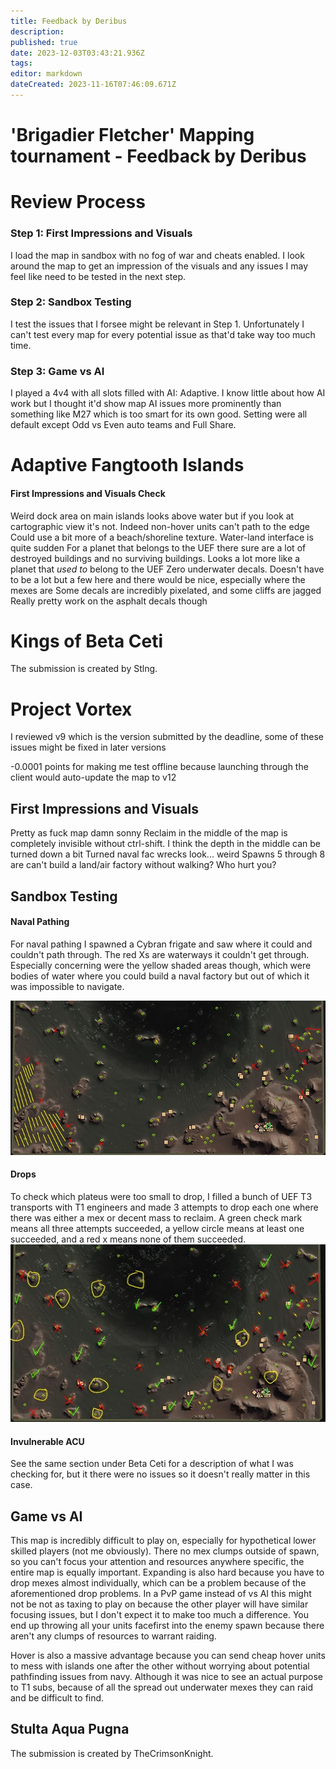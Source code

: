 ```yaml
---
title: Feedback by Deribus
description: 
published: true
date: 2023-12-03T03:43:21.936Z
tags: 
editor: markdown
dateCreated: 2023-11-16T07:46:09.671Z
---
```


# 'Brigadier Fletcher' Mapping tournament - Feedback by Deribus


# Review Process
### Step 1: First Impressions and Visuals
I load the map in sandbox with no fog of war and cheats enabled. I look around the map to get an impression of the visuals and any issues I may feel like need to be tested in the next step.
### Step 2: Sandbox Testing
I test the issues that I forsee might be relevant in Step 1. Unfortunately I can't test every map for every potential issue as that'd take way too much time.
### Step 3: Game vs AI
I played a 4v4 with all slots filled with AI: Adaptive. I know little about how AI work but I thought it'd show map AI issues more prominently than something like M27 which is too smart for its own good. Setting were all default except Odd vs Even auto teams and Full Share.

# Adaptive Fangtooth Islands

#### First Impressions and Visuals Check
Weird dock area on main islands looks above water but if you look at cartographic view it's not. Indeed non-hover units can't path to the edge
Could use a bit more of a beach/shoreline texture. Water-land interface is quite sudden
For a planet that belongs to the UEF there sure are a lot of destroyed buildings and no surviving buildings. Looks a lot more like a planet that *used to* belong to the UEF
Zero underwater decals. Doesn't have to be a lot but a few here and there would be nice, especially where the mexes are
Some decals are incredibly pixelated, and some cliffs are jagged
Really pretty work on the asphalt decals though

	

# Kings of Beta Ceti

The submission is created by Stlng.

# Project Vortex
I reviewed v9 which is the version submitted by the deadline, some of these issues might be fixed in later versions

-0.0001 points for making me test offline because launching through the client would auto-update the map to v12

## First Impressions and Visuals
Pretty as fuck map damn sonny
Reclaim in the middle of the map is completely invisible without ctrl-shift. I think the depth in the middle can be turned down a bit
Turned naval fac wrecks look... weird
Spawns 5 through 8 are can't build a land/air factory without walking? Who hurt you?


## Sandbox Testing
#### Naval Pathing

For naval pathing I spawned a Cybran frigate and saw where it could and couldn't path through. The red Xs are waterways it couldn't get through. Especially concerning were the yellow shaded areas though, which were bodies of water where you could build a naval factory but out of which it was impossible to navigate.

![project_vortex_naval_pathing.jpg](/mapping_tournaments/deribus-brigadier-fletcher/project_vortex_naval_pathing.jpg)

#### Drops

To check which plateus were too small to drop, I filled a bunch of UEF T3 transports with T1 engineers and made 3 attempts to drop each one where there was either a mex or decent mass to reclaim. A green check mark means all three attempts succeeded, a yellow circle means at least one succeeded, and a red x means none of them succeeded.
![project_vortex_drops.jpg](/mapping_tournaments/deribus-brigadier-fletcher/project_vortex_drops.jpg)

#### Invulnerable ACU

See the same section under Beta Ceti for a description of what I was checking for, but it there were no issues so it doesn't really matter in this case.

## Game vs AI
This map is incredibly difficult to play on, especially for hypothetical lower skilled players (not me obviously). There no mex clumps outside of spawn, so you can't focus your attention and resources anywhere specific, the entire map is equally important. Expanding is also hard because you have to drop mexes almost individually, which can be a problem because of the aforementioned drop problems. In a PvP game instead of vs AI this might not be not as taxing to play on because the other player will have similar focusing issues, but I don't expect it to make too much a difference. You end up throwing all your units facefirst into the enemy spawn because there aren't any clumps of resources to warrant raiding.

Hover is also a massive advantage because you can send cheap hover units to mess with islands one after the other without worrying about potential pathfinding issues from navy. Although it was nice to see an actual purpose to T1 subs, because of all the spread out underwater mexes they can raid and be difficult to find.


## Stulta Aqua Pugna

The submission is created by TheCrimsonKnight.
